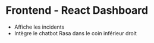 # Frontend - React Dashboard

- Affiche les incidents
- Intègre le chatbot Rasa dans le coin inférieur droit
